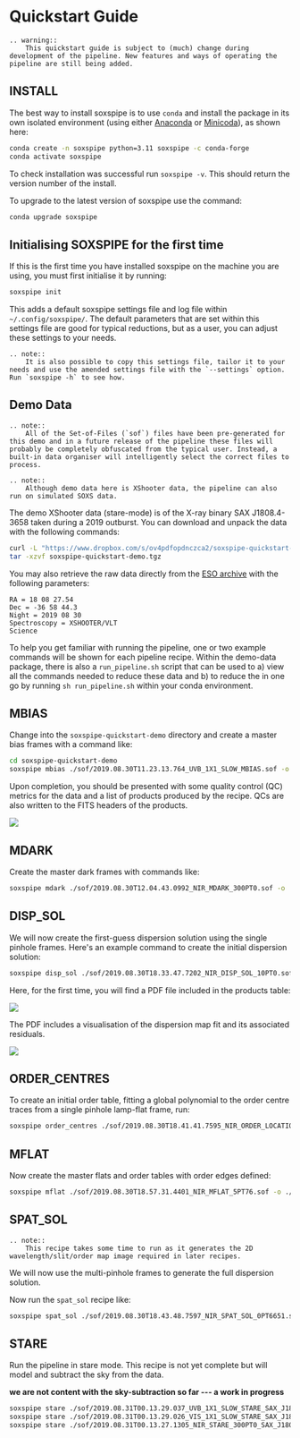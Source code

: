 # Quickstart Guide

```eval_rst
.. warning::
    This quickstart guide is subject to (much) change during development of the pipeline. New features and ways of operating the pipeline are still being added.
```

## INSTALL

The best way to install soxspipe is to use `conda` and install the package in its own isolated environment (using either [Anaconda](https://docs.anaconda.com/anaconda/install/index.html) or [Minicoda](https://docs.conda.io/en/latest/miniconda.html)), as shown here:

``` bash
conda create -n soxspipe python=3.11 soxspipe -c conda-forge
conda activate soxspipe
```

To check installation was successful run `soxspipe -v`. This should return the version number of the install.

To upgrade to the latest version of soxspipe use the command:

``` bash
conda upgrade soxspipe
```

## Initialising SOXSPIPE for the first time

If this is the first time you have installed soxspipe on the machine you are using, you must first initialise it by running:

```bash
soxspipe init
```

This adds a default soxspipe settings file and log file within `~/.config/soxspipe/`. The default parameters that are set within this settings file are good for typical reductions, but as a user, you can adjust these settings to your needs. 

```eval_rst
.. note::
    It is also possible to copy this settings file, tailor it to your needs and use the amended settings file with the `--settings` option. Run `soxspipe -h` to see how.
```

## Demo Data

```eval_rst
.. note::
    All of the Set-of-Files (`sof`) files have been pre-generated for this demo and in a future release of the pipeline these files will probably be completely obfuscated from the typical user. Instead, a built-in data organiser will intelligently select the correct files to process.
```


```eval_rst
.. note::
    Although demo data here is XShooter data, the pipeline can also run on simulated SOXS data.
```

The demo XShooter data (stare-mode) is of the X-ray binary SAX J1808.4-3658 taken during a 2019 outburst. You can download and unpack the data with the following commands:

```bash
curl -L "https://www.dropbox.com/s/ov4pdfopdnczca2/soxspipe-quickstart-demo.tgz?dl=1" > soxspipe-quickstart-demo.tgz
tar -xzvf soxspipe-quickstart-demo.tgz
```

You may also retrieve the raw data directly from the [ESO archive](http://archive.eso.org/eso/eso_archive_main.html) with the following parameters:

```text
RA = 18 08 27.54
Dec = -36 58 44.3
Night = 2019 08 30
Spectroscopy = XSHOOTER/VLT
Science
```

To help you get familiar with running the pipeline, one or two example commands will be shown for each pipeline recipe. Within the demo-data package, there is also a `run_pipeline.sh` script that can be used to a) view all the commands needed to reduce these data and b) to reduce the in one go by running `sh run_pipeline.sh` within your conda environment.


## MBIAS

Change into the `soxspipe-quickstart-demo` directory and create a master bias frames with a command like:

```bash
cd soxspipe-quickstart-demo
soxspipe mbias ./sof/2019.08.30T11.23.13.764_UVB_1X1_SLOW_MBIAS.sof -o ./
```

Upon completion, you should be presented with some quality control (QC) metrics for the data and a list of products produced by the recipe. QCs are also written to the FITS headers of the products.

[![](https://live.staticflickr.com/65535/51999455194_dede3217a4_b.jpg)](https://live.staticflickr.com/65535/51999455194_dede3217a4_b.jpg)


## MDARK

Create the master dark frames with commands like:

```bash
soxspipe mdark ./sof/2019.08.30T12.04.43.0992_NIR_MDARK_300PT0.sof -o ./
```

## DISP_SOL

We will now create the first-guess dispersion solution using the single pinhole frames. Here's an example command to create the initial dispersion solution:

```bash
soxspipe disp_sol ./sof/2019.08.30T18.33.47.7202_NIR_DISP_SOL_10PT0.sof -o ./
```

Here, for the first time, you will find a PDF file included in the products table:

[![](https://live.staticflickr.com/65535/51999630094_f97cb55f7f_b.jpg)](https://live.staticflickr.com/65535/51999630094_f97cb55f7f_b.jpg)

The PDF includes a visualisation of the dispersion map fit and its associated residuals.

[![](https://live.staticflickr.com/65535/51999627639_9b1c73e26a_z.png)](https://live.staticflickr.com/65535/51999627639_9b1c73e26a_o.png)


## ORDER_CENTRES

To create an initial order table, fitting a global polynomial to the order centre traces from a single pinhole lamp-flat frame, run:

```bash
soxspipe order_centres ./sof/2019.08.30T18.41.41.7595_NIR_ORDER_LOCATIONS_1PT0.sof -o ./
```

## MFLAT

Now create the master flats and order tables with order edges defined:

```bash
soxspipe mflat ./sof/2019.08.30T18.57.31.4401_NIR_MFLAT_5PT76.sof -o ./
```

## SPAT_SOL

```eval_rst
.. note::
    This recipe takes some time to run as it generates the 2D wavelength/slit/order map image required in later recipes.
```

We will now use the multi-pinhole frames to generate the full dispersion solution.


Now run the `spat_sol` recipe like:

```bash
soxspipe spat_sol ./sof/2019.08.30T18.43.48.7597_NIR_SPAT_SOL_0PT6651.sof -o ./
```

## STARE

Run the pipeline in stare mode. This recipe is not yet complete but will model and subtract the sky from the data.  

**we are not content with the sky-subtraction so far --- a work in progress**


```bash
soxspipe stare ./sof/2019.08.31T00.13.29.037_UVB_1X1_SLOW_STARE_SAX_J1808.43658.sof -o ./
soxspipe stare ./sof/2019.08.31T00.13.29.026_VIS_1X1_SLOW_STARE_SAX_J1808.43658.sof -o ./
soxspipe stare ./sof/2019.08.31T00.13.27.1305_NIR_STARE_300PT0_SAX_J1808.43658.sof -o ./
```

